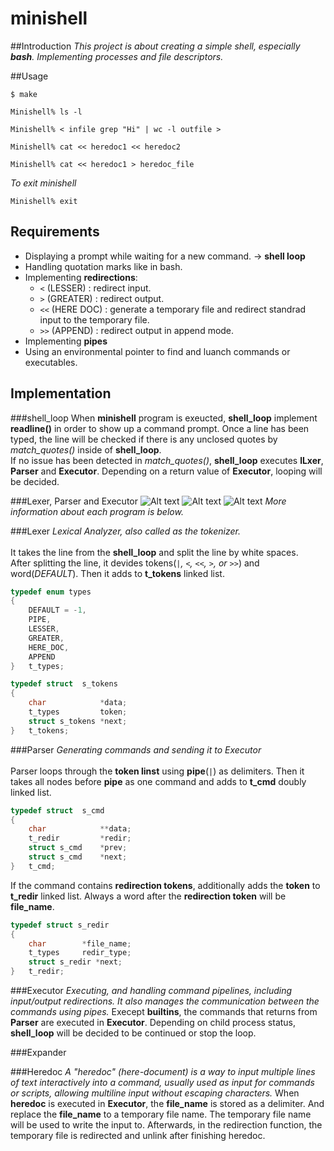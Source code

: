 # minishell


##Introduction
*This project is about creating a simple shell, especially **bash**. Implementing processes and file descriptors.*

##Usage
```
$ make
```
```
Minishell% ls -l
```
```
Minishell% < infile grep "Hi" | wc -l outfile >
```
```
Minishell% cat << heredoc1 << heredoc2
```
```
Minishell% cat << heredoc1 > heredoc_file
```
*To exit minishell*
```
Minishell% exit
```
## Requirements
- Displaying a prompt while waiting for a new command. -> **shell loop**
- Handling quotation marks like in bash.
- Implementing **redirections**:
	- `<`	(LESSER)		: redirect input.
	- `>`	(GREATER)		: redirect output.
	- `<<`	(HERE DOC)	: generate a temporary file and redirect standrad input to the temporary file.
	- `>>`	(APPEND)		: redirect output in append mode.
- Implementing **pipes**
- Using an environmental pointer to find and luanch commands or executables.

## Implementation

###shell_loop
When **minishell** program is exeucted, **shell_loop** implement **readline()** in order to show up a command prompt. Once a line has been typed, the line will be checked if there is any unclosed quotes by *match_quotes()* inside of **shell_loop**. \
If no issue has been detected in *match_quotes()*, **shell_loop** executes **lLxer**, **Parser** and **Executor**. Depending on a return value of **Executor**, looping will be decided.

###Lexer, Parser and Executor
![Alt text](../minishell_readme/Minishell.svg)
![Alt text](../minishell_readme/lexer.svg)
![Alt text](../minishell_readme/parser.svg)
*More information about each program is below.*

###Lexer
*Lexical Analyzer, also called as the tokenizer.* \
\
It takes the line from the **shell_loop** and split the line by white spaces.\
After splitting the line, it devides tokens(*`|`, `<`, `<<`, `>`, or `>>`*) and word(*DEFAULT*). Then it adds to **t_tokens** linked list.
```C
typedef enum types
{
	DEFAULT = -1,
	PIPE,
	LESSER,
	GREATER,
	HERE_DOC,
	APPEND
}	t_types;
```

```C
typedef	struct	s_tokens
{
	char			*data;
	t_types			token;
	struct s_tokens	*next;
}	t_tokens;
```

###Parser
*Generating commands and sending it to Executor* \
\
Parser loops through the **token linst** using **pipe**(*`|`*) as delimiters.
Then it takes all nodes before **pipe** as one command and adds to **t_cmd** doubly linked list.

```C
typedef struct	s_cmd
{
	char			**data;
	t_redir			*redir;
	struct s_cmd	*prev;
	struct s_cmd	*next;
}	t_cmd;
```
If the command contains **redirection tokens**, additionally adds the **token** to **t_redir** linked list. Always a word after the **redirection token** will be **file_name**.
```C
typedef struct s_redir
{
	char		*file_name;
	t_types		redir_type;
	struct s_redir *next;
}	t_redir;
```

###Executor
*Executing, and handling command pipelines, including input/output redirections. It also manages the communication between the commands using pipes.*
Execept **builtins**, the commands that returns from **Parser** are executed in **Executor**. Depending on child process status, **shell_loop** will be decided to be continued or stop the loop.

###Expander

###Heredoc
*A "heredoc" (here-document) is a way to input multiple lines of text interactively into a command, usually used as input for commands or scripts, allowing multiline input without escaping characters.*
When **heredoc** is executed in **Executor**, the **file_name** is stored as a delimiter. And replace the **file_name** to a temporary file name. The temporary file name will be used to write the input to. Afterwards, in the redirection function, the temporary file is redirected and unlink after finishing heredoc.
```
```